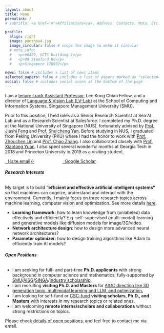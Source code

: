 ```yaml
---
layout: about
title: Home
permalink: /
# subtitle: <a href='#'>Affiliations</a>. Address. Contacts. Moto. Etc.

profile:
  align: right
  image: panzhou4.jpg
  image_circular: false # crops the image to make it circular
  # more_info: 
  #   <p>#0429, SCIS building 1</p>
  #   <p>80 Stamford Rd</p>
  #   <p>Singapore 178902</p>

news: false # includes a list of news items
selected_papers: false # includes a list of papers marked as "selected={true}"
social: false # includes social icons at the bottom of the page
---
```


I am  a <a href="https://faculty.smu.edu.sg/profile/zhou-pan-7776">tenure-track Assistant Professor</a>, Lee Kong Chian Fellow, and a director of <a href="https://www.lv-lab.org/SMU/index.html">Language & Vision Lab (LV-Lab)</a> at the School of Computing and Information Systems, Singapore Management University (SMU).  

Prior to this position, I held roles as a Senior Research Scientist at Sea AI Lab and as a Research Scientist at Salesforce. I completed my Ph.D. degree at the National University of Singapore (NUS), fortunately advised by <a href="https://scholar.google.com.sg/citations?user=Q8iay0gAAAAJ&hl=en">Prof. Jiashi Feng</a> and <a href="https://yanshuicheng.info/"> Prof. Shuicheng Yan</a>. Before studying in NUS, I graduated from Peking University (PKU) where I had the honor to work with <a href="https://zhouchenlin.github.io/"> Prof. Zhouchen Lin</a> 	and <a href="https://scholar.google.com/citations?user=NeCCx-kAAAAJ&hl=en"> Prof. Chao Zhang</a>.  I also collaborated closely with    <a href="https://sites.google.com/site/xtyuan1980/"> Prof. Xiaotong Yuan</a>. 	I also spent several wonderful months at Georgia Tech in 2018  and Princeton University in 2019  as a visiting student. 

<a href="mailto: {{site.email}}"><i class="fa fa-envelope"></i> &nbsp; {{site.email}}</a> &emsp; &emsp; &emsp; &emsp; &emsp; <a href="https://scholar.google.com/citations?user=0b7ZqlcAAAAJ&hl=en" title="Google Scholar"><i class="ai ai-google-scholar"></i> &nbsp; Google Scholar</a>



<h6>
  <a name="interests"></a> <strong>Research Interests</strong>
</h6>
My  target is to build <strong>“efficient and effective artificial intelligent systems”</strong> so that machines can cognize, understand and interact with the environment. Currently, I mainly focus on three research topics across machine learning, computer vision and optimization.  See more details <a href="https://panzhous.github.io/research/">here</a>.
<div class="highlight"> 
  <ul>
      <li><strong>Learning framework</strong>: how to learn knowledge from (unlabeled) data effectively and efficiently? E.g. self-supervised  (multi-modal) learning and generative models like diffusion models for image/3D/video.</li>
      <li><strong>Network architecture design</strong>: how to design more advanced neural network architectures?</li>
      <li><strong>Parameter optimizer</strong>: how to design training algorithms like Adam to efficiently train AI models? </li>
  </ul>
</div>  
 
<h6>
  <a name="Positions"></a> <strong>Open Positions</strong>
</h6>
<div class="highlight"> 
  <ul>
  <li>I am seeking for full- and part-time <strong>Ph.D. applicants</strong> with strong background in computer science and mathematics, fully-supported by <a href="https://computing.smu.edu.sg/phd/online-application">SMU</a>/<a href="https://aisingapore.org/research/phd-fellowship-programme/">AISG</a>/<a href="https://www.a-star.edu.sg/Scholarships/for-graduate-studies/singapore-international-graduate-award-singa">SINGA</a>/<a href="http://www1.kunlun.com/research/en/index.html#sec5">industry scholarship</a>.</li>
  <li>I am recruiting <strong>visiting Ph.D. and Masters</strong> for <u>AIGC direction like 3D generation topic, multimodal learning and LLM, and optimization.</u></li>
<li>I am looking for self-fund or <a href="https://www.csc.edu.cn/chuguo/">CSC-fund</a> <strong>visiting scholars, Ph.D., and Masters</strong> with interests in my research topics or related ones.</li>  
<li>I am  welcoming <strong>remote interns/scholars and collaborations</strong> without strong restrictions on topics.</li>  
  </ul>
</div>  
Please check <a href="https://panzhous.github.io/recruitment/">details of open positions</a>, and feel free to contact me via email.


